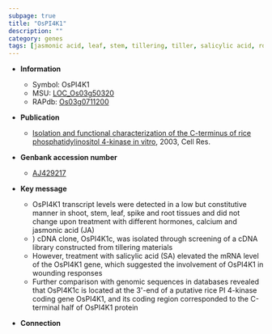 ```yaml
---
subpage: true
title: "OsPI4K1"
description: ""
category: genes
tags: [jasmonic acid, leaf, stem, tillering, tiller, salicylic acid, root, jasmonic,  pi , shoot]
---
```


* **Information**  
    + Symbol: OsPI4K1  
    + MSU: [LOC_Os03g50320](http://rice.plantbiology.msu.edu/cgi-bin/ORF_infopage.cgi?orf=LOC_Os03g50320)  
    + RAPdb: [Os03g0711200](http://rapdb.dna.affrc.go.jp/viewer/gbrowse_details/irgsp1?name=Os03g0711200)  

* **Publication**  
    + [Isolation and functional characterization of the C-terminus of rice phosphatidylinositol 4-kinase in vitro](http://www.ncbi.nlm.nih.gov/pubmed?term=Isolation+and+functional+characterization+of+the+C-terminus+of+rice+phosphatidylinositol+4-kinase+in+vitro%5BTitle%5D), 2003, Cell Res.

* **Genbank accession number**  
    + [AJ429217](http://www.ncbi.nlm.nih.gov/nuccore/AJ429217)

* **Key message**  
    + OsPI4K1 transcript levels were detected in a low but constitutive manner in shoot, stem, leaf, spike and root tissues and did not change upon treatment with different hormones, calcium and jasmonic acid (JA)
    + ) cDNA clone, OsPI4K1c, was isolated through screening of a cDNA library constructed from tillering materials
    + However, treatment with salicylic acid (SA) elevated the mRNA level of the OsPI4K1 gene, which suggested the involvement of OsPI4K1 in wounding responses
    + Further comparison with genomic sequences in databases revealed that OsPI4K1c is located at the 3'-end of a putative rice PI 4-kinase coding gene OsPI4K1, and its coding region corresponded to the C-terminal half of OsPI4K1 protein

* **Connection**  



